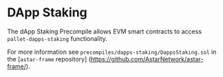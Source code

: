 # DApp Staking

The dApp Staking Precompile allows EVM smart contracts to access `pallet-dapps-staking` functionality.

For more information see `precompiles/dapps-staking/DappsStaking.sol` in the [`astar-frame` repository] (https://github.com/AstarNetwork/astar-frame/).
